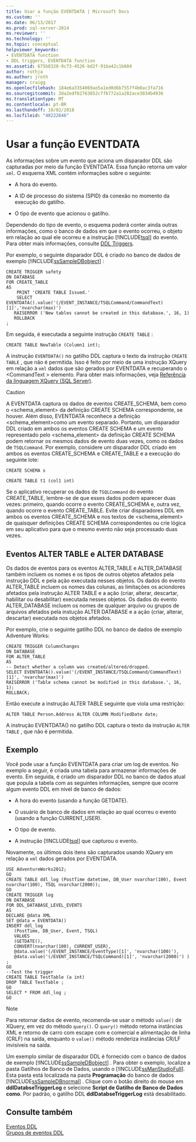 ```yaml
---
title: Usar a função EVENTDATA | Microsoft Docs
ms.custom: ''
ms.date: 06/13/2017
ms.prod: sql-server-2014
ms.reviewer: ''
ms.technology: ''
ms.topic: conceptual
helpviewer_keywords:
- EVENTDATA function
- DDL triggers, EVENTDATA function
ms.assetid: 675b8320-9c73-4526-bd2f-91ba42c1b604
author: rothja
ms.author: jroth
manager: craigg
ms.openlocfilehash: 184e6a3354069ae5a1ed0d6b7557f4b0ac3fa716
ms.sourcegitcommit: 3da2edf82763852cff6772a1a282ace3034b4936
ms.translationtype: MT
ms.contentlocale: pt-BR
ms.lasthandoff: 10/02/2018
ms.locfileid: "48222646"
---
```

# <a name="use-the-eventdata-function"></a>Usar a função EVENTDATA
  As informações sobre um evento que aciona um disparador DDL são capturadas por meio da função EVENTDATA. Essa função retorna um valor `xml`. O esquema XML contém informações sobre o seguinte:  
  
-   A hora do evento.  
  
-   A ID de processo do sistema (SPID) da conexão no momento da execução do gatilho.  
  
-   O tipo de evento que acionou o gatilho.  
  
 Dependendo do tipo de evento, o esquema poderá conter ainda outras informações, como o banco de dados em que o evento ocorreu, o objeto em relação ao qual ele ocorreu e a instrução [!INCLUDE[tsql](../../includes/tsql-md.md)] do evento. Para obter mais informações, consulte [DDL Triggers](ddl-triggers.md).  
  
 Por exemplo, o seguinte disparador DDL é criado no banco de dados de exemplo [!INCLUDE[ssSampleDBobject](../../includes/sssampledbobject-md.md)] :  
  
```  
CREATE TRIGGER safety   
ON DATABASE   
FOR CREATE_TABLE   
AS   
    PRINT 'CREATE TABLE Issued.'  
    SELECT EVENTDATA().value('(/EVENT_INSTANCE/TSQLCommand/CommandText)[1]','nvarchar(max)')  
   RAISERROR ('New tables cannot be created in this database.', 16, 1)   
   ROLLBACK  
;  
```  
  
 Em seguida, é executada a seguinte instrução `CREATE TABLE` :  
  
 `CREATE TABLE NewTable (Column1 int);`  
  
 A instrução `EVENTDATA()` no gatilho DDL captura o texto da instrução `CREATE TABLE` , que não é permitida. Isso é feito por meio de uma instrução XQuery em relação a `xml` dados que são gerados por EVENTDATA e recuperando o \<CommandText > elemento. Para obter mais informações, veja [Referência da linguagem XQuery &#40;SQL Server&#41;](/sql/xquery/xquery-language-reference-sql-server).  
  
> [!CAUTION]  
>  A EVENTDATA captura os dados de eventos CREATE_SCHEMA, bem como o <schema_element> da definição CREATE SCHEMA correspondente, se houver. Além disso, EVENTDATA reconhece a definição <schema_element>como um evento separado. Portanto, um disparador DDL criado em ambos os eventos CREATE SCHEMA e um evento representado pelo <schema_element> da definição CREATE SCHEMA podem retornar os mesmos dados de evento duas vezes, como os dados de `TSQLCommand`. Por exemplo, considere um disparador DDL criado em ambos os eventos CREATE_SCHEMA e CREATE_TABLE e a execução do seguinte lote:  
>   
>  `CREATE SCHEMA s`  
>   
>  `CREATE TABLE t1 (col1 int)`  
>   
>  Se o aplicativo recuperar os dados de `TSQLCommand` do evento CREATE_TABLE, lembre-se de que esses dados podem aparecer duas vezes: primeiro, quando ocorre o evento CREATE_SCHEMA e, outra vez, quando ocorre o evento CREATE_TABLE. Evite criar disparadores DDL em ambos os eventos CREATE_SCHEMA e nos textos de <schema_element> de quaisquer definições CREATE SCHEMA correspondentes ou crie lógica em seu aplicativo para que o mesmo evento não seja processado duas vezes.  
  
## <a name="alter-table-and-alter-database-events"></a>Eventos ALTER TABLE e ALTER DATABASE  
 Os dados de eventos para os eventos ALTER_TABLE e ALTER_DATABASE também incluem os nomes e os tipos de outros objetos afetados pela instrução DDL e pela ação executada nesses objetos. Os dados do evento ALTER_TABLE incluem os nomes das colunas, as limitações os aciondores afetados pela instrução ALTER TABLE e a ação (criar, alterar, descartar, habilitar ou desabilitar) executada nesses objetos. Os dados do evento ALTER_DATABASE incluem os nomes de qualquer arquivo ou grupos de arquivos afetados pela instução ALTER DATABASE e a ação (criar, alterar, descartar) executada nos objetos afetados.  
  
 Por exemplo, crie o seguinte gatilho DDL no banco de dados de exemplo Adventure Works:  
  
```  
CREATE TRIGGER ColumnChanges  
ON DATABASE   
FOR ALTER_TABLE  
AS  
-- Detect whether a column was created/altered/dropped.  
SELECT EVENTDATA().value('(/EVENT_INSTANCE/TSQLCommand/CommandText)[1]', 'nvarchar(max)')  
RAISERROR ('Table schema cannot be modified in this database.', 16, 1);  
ROLLBACK;  
```  
  
 Então execute a instrução ALTER TABLE seguinte que viola uma restrição:  
  
```  
ALTER TABLE Person.Address ALTER COLUMN ModifiedDate date;   
```  
  
 A instrução EVENTDATA() no gatilho DDL captura o texto da instrução `ALTER TABLE` , que não é permitida.  
  
## <a name="example"></a>Exemplo  
 Você pode usar a função EVENTDATA para criar um log de eventos. No exemplo a seguir, é criada uma tabela para armazenar informações de evento. Em seguida, é criado um disparador DDL no banco de dados atual que popula a tabela com as seguintes informações, sempre que ocorre algum evento DDL em nível de banco de dados:  
  
-   A hora do evento (usando a função GETDATE).  
  
-   O usuário de banco de dados em relação ao qual ocorreu o evento (usando a função CURRENT_USER).  
  
-   O tipo de evento.  
  
-   A instrução [!INCLUDE[tsql](../../includes/tsql-md.md)] que capturou o evento.  
  
 Novamente, os últimos dois itens são capturados usando XQuery em relação a `xml` dados gerados por EVENTDATA.  
  
```  
USE AdventureWorks2012;  
GO  
CREATE TABLE ddl_log (PostTime datetime, DB_User nvarchar(100), Event nvarchar(100), TSQL nvarchar(2000));  
GO  
CREATE TRIGGER log   
ON DATABASE   
FOR DDL_DATABASE_LEVEL_EVENTS   
AS  
DECLARE @data XML  
SET @data = EVENTDATA()  
INSERT ddl_log   
   (PostTime, DB_User, Event, TSQL)   
   VALUES   
   (GETDATE(),   
   CONVERT(nvarchar(100), CURRENT_USER),   
   @data.value('(/EVENT_INSTANCE/EventType)[1]', 'nvarchar(100)'),   
   @data.value('(/EVENT_INSTANCE/TSQLCommand)[1]', 'nvarchar(2000)') ) ;  
GO  
--Test the trigger  
CREATE TABLE TestTable (a int)  
DROP TABLE TestTable ;  
GO  
SELECT * FROM ddl_log ;  
GO  
```  
  
> [!NOTE]  
>  Para retornar dados de evento, recomenda-se usar o método `value()` de XQuery, em vez do método `query()`. O `query()` método retorna instâncias XML e retorno de carro com escape com e comercial e alimentação de linha (CRLF) na saída, enquanto o `value()` método renderiza instâncias CR/LF invisíveis na saída.  
  
 Um exemplo similar de disparador DDL é fornecido com o banco de dados de exemplo [!INCLUDE[ssSampleDBobject](../../includes/sssampledbobject-md.md)] . Para obter o exemplo, localize a pasta Gatilhos de Banco de Dados, usando o [!INCLUDE[ssManStudioFull](../../includes/ssmanstudiofull-md.md)]. Esta pasta está localizada na pasta **Programação** do banco de dados [!INCLUDE[ssSampleDBnormal](../../includes/sssampledbnormal-md.md)] . Clique com o botão direito do mouse em **ddlDatabseTriggerLog** e selecione **Script de Gatilho de Banco de Dados como**. Por padrão, o gatilho DDL **ddlDatabseTriggerLog** está desabilitado.  
  
## <a name="see-also"></a>Consulte também  
 [Eventos DDL](../triggers/ddl-events.md)   
 [Grupos de eventos DDL](../triggers/ddl-event-groups.md)  
  
  
